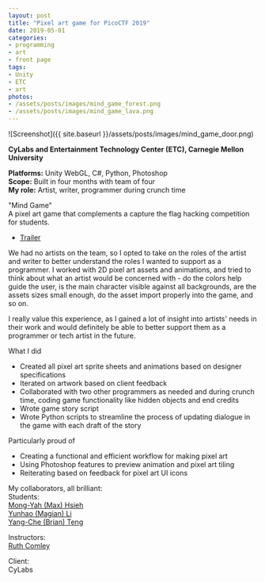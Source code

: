 ```yaml
---
layout: post
title: "Pixel art game for PicoCTF 2019"
date: 2019-05-01
categories:
- programming
- art
- front page
tags:
- Unity
- ETC
- art
photos:
- /assets/posts/images/mind_game_forest.png
- /assets/posts/images/mind_game_lava.png
---
```


![Screenshot]({{ site.baseurl }}/assets/posts/images/mind_game_door.png)  

**CyLabs and Entertainment Technology Center (ETC), Carnegie Mellon University**  

**Platforms:** Unity WebGL, C#, Python, Photoshop  
**Scope:** Built in four months with team of four  
**My role:** Artist, writer, programmer during crunch time

"Mind Game"  
A pixel art game that complements a capture the flag hacking competition for students.  
* [Trailer](https://www.youtube.com/watch?v=qUFjATtHc_s)

<!-- more -->

We had no artists on the team, so I opted to take on the roles of the artist and writer to better understand the roles I wanted to support as a programmer. I worked with 2D pixel art assets and animations, and tried to think about what an artist would be concerned with - do the colors help guide the user, is the main character visible against all backgrounds, are the assets sizes small enough, do the asset import properly into the game, and so on. 

I really value this experience, as I gained a lot of insight into artists' needs in their work and would definitely be able to better support them as a programmer or tech artist in the future.

What I did
* Created all pixel art sprite sheets and animations based on designer specifications
* Iterated on artwork based on client feedback
* Collaborated with two other programmers as needed and during crunch time, coding game functionality like hidden objects and end credits
* Wrote game story script
* Wrote Python scripts to streamline the process of updating dialogue in the game with each draft of the story

Particularly proud of
* Creating a functional and efficient workflow for making pixel art
* Using Photoshop features to preview animation and pixel art tiling
* Reiterating based on feedback for pixel art UI icons

My collaborators, all brilliant:  
Students:  
[Mong-Yah (Max)	Hsieh](https://www.etc.cmu.edu/blog/author/mongyahh/)  
[Yunhao (Magian) Li](https://www.etc.cmu.edu/blog/author/yunhaol/)  
[Yang-Che (Brian) Teng](https://www.etc.cmu.edu/blog/author/yangchet/)  

Instructors:  
[Ruth Comley](https://www.etc.cmu.edu/blog/author/rcomley/)  

Client:  
CyLabs